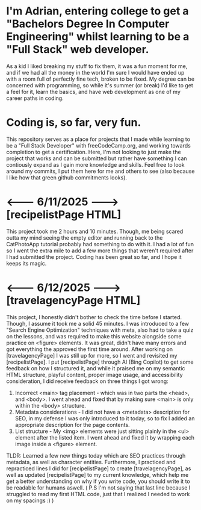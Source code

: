# I'm Adrian, entering college to get a "Bachelors Degree In Computer Engineering" whilst learning to be a "Full Stack" web developer.
As a kid I liked breaking my stuff to fix them, it was a fun moment for me, and if we had all the money in the world I'm sure I would have ended up with a room full of perfectly fine tech, broken to be fixed.
My degree can be concerned with programming, so while it's summer (or break) I'd like to get a feel for it, learn the basics, and have web development as one of my career paths in coding. 
# Coding is, so far, very fun.

This repository serves as a place for projects that I made while learning to be a "Full Stack Developer" with freeCodeCamp.org, and working towards completion to get a certification. Here, I'm not looking to just make the project that works and can be submitted but rather have something I can contiously expand as I gain more knowledge and skills. Feel free to look around my commits, I put them here for me and others to see (also because I like how that green github commitments looks).

# <--- 6/11/2025 ---> [recipelistPage HTML]
This project took me 2 hours and 10 minutes. Though, me being scared outta my mind seeing the empty editor and running back to the CatPhotoApp tutorial probably had something to do with it. I had a lot of fun so I went the extra mile to add a few more things that weren't required after I had submitted the project.
Coding has been great so far, and I hope it keeps its magic.



# <--- 6/12/2025 ---> [travelagencyPage HTML]
This project, I honestly didn't bother to check the time before I started. Though, I assume it took me a solid 45 minutes. I was introduced to a few "Search Engine Optimization" techniques with meta, also had to take a quiz on the lessons, and was required to make this website alongside some practice on &lt;figure&gt; elements. It was great, didn't have many errors and got everything the approved the first time around.
After working on [travelagencyPage] I was still up for more, so I went and revisited my [recipelistPage]. I put [recipelistPage] through AI (Bing Copilot) to get some feedback on how I structured it, and while it praised me on my semantic HTML structure, playful content, proper image usage, and accessibility consideration, I did receive feedback on three things I got wrong:
1. Incorrect &lt;main&gt; tag placement - which was in two parts the &lt;head&gt;, and &lt;body&gt;. I went ahead and fixed that by making sure &lt;main&gt; is only within the &lt;body&gt; structure.
2. Metadata considerations - I did not have a &lt;metadata&gt; description for SEO, in my defense I was only introduced to it today, so to fix I added an appropriate description for the page contents.
3. List structure - My &lt;img&gt; elements were just sitting plainly in the &lt;ul&gt; element after the listed item. I went ahead and fixed it by wrapping each image inside a &lt;figure&gt; element.

TLDR: Learned a few new things today which are SEO practices through metadata, as well as character entities. Furthermore, I practiced and repracticed lines I did for [recipelistPage] to create [travelagencyPage], as well as updated [recipelistPage] to my current knowledge, which help me get a better understanding on why if you write code, you should write it to be readable for humans aswell. 
( P.S I'm not saying that last line because I struggled to read my first HTML code, just that I realized I needed to work on my spacings :) )
